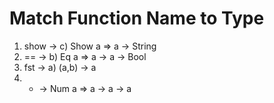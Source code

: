 # Match Function Name to Type
1. show → c) Show a => a -> String
2. == → b) Eq a => a -> a -> Bool
3. fst → a) (a,b) -> a
4. + → Num a => a -> a -> a

